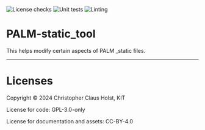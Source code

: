 <!--
SPDX-FileCopyrightText: 2024 2024 Christopher C. Holst, KIT

SPDX-License-Identifier: GPL-3.0-only
-->

![License checks](https://github.com/ccholst/PALM-static_tool/actions/workflows/license_checks.yml/badge.svg)
![Unit tests](https://github.com/ccholst/PALM-static_tool/actions/workflows/unittests.yml/badge.svg)
![Linting](https://github.com/ccholst/PALM-static_tool/actions/workflows/linting.yml/badge.svg)

# PALM-static_tool
This helps modify certain aspects of PALM _static files.


---

# Licenses

Copyright &copy; 2024 Christopher Claus Holst, KIT

License for code: GPL-3.0-only

License for documentation and assets: CC-BY-4.0
